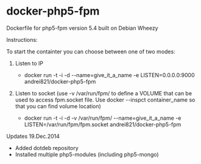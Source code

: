 docker-php5-fpm
===============

Dockerfile for php5-fpm version 5.4 built on Debian Wheezy

Instructions:

To start the containter you can choose between one of two modes:

1. Listen to IP
	
   - docker run -t -i -d --name=give_it_a_name -e LISTEN=0.0.0.0:9000 andrei821/docker-php5-fpm

2. Listen to socket (use -v /var/run/fpm/ to define a VOLUME that can be used to access fpm.socket file. Use docker --inspct container_name so that you can find volume location)
   
   - docker run -t -i -d -v /var/run/fpm/ --name=give_it_a_name -e LISTEN=/var/run/fpm/fpm.socket andrei821/docker-php5-fpm


Updates 19.Dec.2014
 - Added dotdeb repository
 - Installed multiple php5-modules (including php5-mongo)
